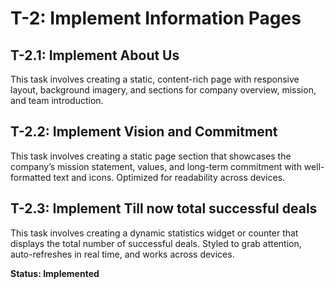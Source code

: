 # T-2: Implement Information Pages
## T-2.1: Implement About Us 
This task involves creating a static, content-rich page with responsive layout, background imagery, and sections for company overview, mission, and team introduction. 
## T-2.2: Implement Vision and Commitment 
This task involves creating a static page section that showcases the company’s mission statement, values, and long-term commitment with well-formatted text and icons. Optimized for readability across devices. 
## T-2.3: Implement Till now total successful deals 
This task involves creating a dynamic statistics widget or counter that displays the total number of successful deals. Styled to grab attention, auto-refreshes in real time, and works across devices.

**Status: Implemented**
